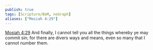 ```yaml
---
publish: true
tags: [Scripture/BoM, noGraph]
aliases: ["Mosiah 4:29"]
---
```

[Mosiah 4:29](https://churchofjesuschrist.org/study/scriptures/bofm/mosiah/4?lang=eng&id=p29#p29) And finally, I cannot tell you all the things whereby ye may commit sin; for there are divers ways and means, even so many that I cannot number them.
